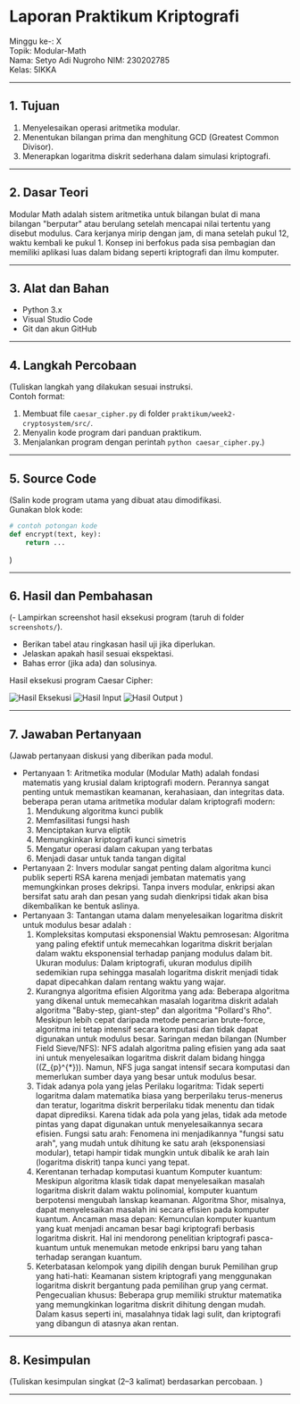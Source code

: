 # Laporan Praktikum Kriptografi
Minggu ke-: X  
Topik: Modular-Math  
Nama: Setyo Adi Nugroho 
NIM: 230202785  
Kelas: 5IKKA 

---

## 1. Tujuan
1. Menyelesaikan operasi aritmetika modular.
2. Menentukan bilangan prima dan menghitung GCD (Greatest Common Divisor).
3. Menerapkan logaritma diskrit sederhana dalam simulasi kriptografi.

---

## 2. Dasar Teori
Modular Math adalah sistem aritmetika untuk bilangan bulat di mana bilangan "berputar" atau berulang setelah mencapai nilai tertentu yang disebut modulus. Cara kerjanya mirip dengan jam, di mana setelah pukul 12, waktu kembali ke pukul 1. Konsep ini berfokus pada sisa pembagian dan memiliki aplikasi luas dalam bidang seperti kriptografi dan ilmu komputer. 

---

## 3. Alat dan Bahan
- Python 3.x  
- Visual Studio Code 
- Git dan akun GitHub

---

## 4. Langkah Percobaan
(Tuliskan langkah yang dilakukan sesuai instruksi.  
Contoh format:
1. Membuat file `caesar_cipher.py` di folder `praktikum/week2-cryptosystem/src/`.
2. Menyalin kode program dari panduan praktikum.
3. Menjalankan program dengan perintah `python caesar_cipher.py`.)

---

## 5. Source Code
(Salin kode program utama yang dibuat atau dimodifikasi.  
Gunakan blok kode:

```python
# contoh potongan kode
def encrypt(text, key):
    return ...
```
)

---

## 6. Hasil dan Pembahasan
(- Lampirkan screenshot hasil eksekusi program (taruh di folder `screenshots/`).  
- Berikan tabel atau ringkasan hasil uji jika diperlukan.  
- Jelaskan apakah hasil sesuai ekspektasi.  
- Bahas error (jika ada) dan solusinya. 

Hasil eksekusi program Caesar Cipher:

![Hasil Eksekusi](screenshots/output.png)
![Hasil Input](screenshots/input.png)
![Hasil Output](screenshots/output.png)
)

---

## 7. Jawaban Pertanyaan
(Jawab pertanyaan diskusi yang diberikan pada modul.  
- Pertanyaan 1: Aritmetika modular (Modular Math) adalah fondasi matematis yang krusial dalam kriptografi modern. Perannya sangat penting untuk memastikan keamanan, kerahasiaan, dan integritas data.
  beberapa peran utama aritmetika modular dalam kriptografi modern:
  1. Mendukung algoritma kunci publik
  2. Memfasilitasi fungsi hash
  3. Menciptakan kurva eliptik
  4. Memungkinkan kriptografi kunci simetris
  5. Mengatur operasi dalam cakupan yang terbatas
  6. Menjadi dasar untuk tanda tangan digital
- Pertanyaan 2: Invers modular sangat penting dalam algoritma kunci publik seperti RSA karena menjadi jembatan matematis yang memungkinkan proses dekripsi. Tanpa invers modular, enkripsi akan bersifat satu arah dan pesan yang sudah dienkripsi tidak akan bisa dikembalikan ke bentuk aslinya.
- Pertanyaan 3: Tantangan utama dalam menyelesaikan logaritma diskrit untuk modulus besar adalah :
  1. Kompleksitas komputasi eksponensial
     Waktu pemrosesan: Algoritma yang paling efektif untuk memecahkan logaritma diskrit berjalan dalam waktu eksponensial terhadap panjang modulus dalam bit.
     Ukuran modulus: Dalam kriptografi, ukuran modulus dipilih sedemikian rupa sehingga masalah logaritma diskrit menjadi tidak dapat dipecahkan dalam rentang waktu yang wajar.
  2. Kurangnya algoritma efisien
     Algoritma yang ada: Beberapa algoritma yang dikenal untuk memecahkan masalah logaritma diskrit adalah algoritma "Baby-step, giant-step" dan algoritma "Pollard's Rho". Meskipun lebih cepat daripada metode pencarian brute-force, algoritma ini tetap intensif secara komputasi dan tidak dapat digunakan untuk modulus besar.
     Saringan medan bilangan (Number Field Sieve/NFS): NFS adalah algoritma paling efisien yang ada saat ini untuk menyelesaikan logaritma diskrit dalam bidang hingga (\(Z_{p}^{*}\)). Namun, NFS juga sangat intensif secara komputasi dan memerlukan sumber daya yang besar untuk modulus besar.
  3. Tidak adanya pola yang jelas
     Perilaku logaritma: Tidak seperti logaritma dalam matematika biasa yang berperilaku terus-menerus dan teratur, logaritma diskrit berperilaku tidak menentu dan tidak dapat diprediksi. Karena tidak ada pola yang jelas, tidak ada metode pintas yang dapat digunakan untuk menyelesaikannya secara efisien.
     Fungsi satu arah: Fenomena ini menjadikannya "fungsi satu arah", yang mudah untuk dihitung ke satu arah (eksponensiasi modular), tetapi hampir tidak mungkin untuk dibalik ke arah lain (logaritma diskrit) tanpa kunci yang tepat.
  4. Kerentanan terhadap komputasi kuantum
     Komputer kuantum: Meskipun algoritma klasik tidak dapat menyelesaikan masalah logaritma diskrit dalam waktu polinomial, komputer kuantum berpotensi mengubah lanskap keamanan. Algoritma Shor, misalnya, dapat menyelesaikan masalah ini secara efisien pada komputer kuantum.
     Ancaman masa depan: Kemunculan komputer kuantum yang kuat menjadi ancaman besar bagi kriptografi berbasis logaritma diskrit. Hal ini mendorong penelitian kriptografi pasca-kuantum untuk menemukan metode enkripsi baru yang tahan terhadap serangan kuantum.
  5. Keterbatasan kelompok yang dipilih dengan buruk
     Pemilihan grup yang hati-hati: Keamanan sistem kriptografi yang menggunakan logaritma diskrit bergantung pada pemilihan grup yang cermat.
     Pengecualian khusus: Beberapa grup memiliki struktur matematika yang memungkinkan logaritma diskrit dihitung dengan mudah. Dalam kasus seperti ini, masalahnya tidak lagi sulit, dan kriptografi yang dibangun di atasnya akan rentan. 
    
---

## 8. Kesimpulan
(Tuliskan kesimpulan singkat (2–3 kalimat) berdasarkan percobaan.  )

---

```
